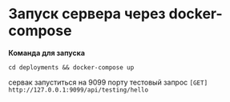 
# Запуск сервера через docker-compose

__Команда для запуска__
```
cd deployments && docker-compose up
```

сервак запуститься на 9099 порту
тестовый запрос `[GET] http://127.0.0.1:9099/api/testing/hello `
